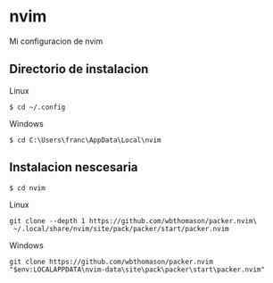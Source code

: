 # nvim
Mi configuracion de nvim

## Directorio de instalacion

Linux

`$ cd ~/.config`

Windows

`$ cd C:\Users\franc\AppData\Local\nvim`

## Instalacion nescesaria

`$ cd nvim`

Linux
```
git clone --depth 1 https://github.com/wbthomason/packer.nvim\
 ~/.local/share/nvim/site/pack/packer/start/packer.nvim
 ```

Windows
```
git clone https://github.com/wbthomason/packer.nvim "$env:LOCALAPPDATA\nvim-data\site\pack\packer\start\packer.nvim"
```

